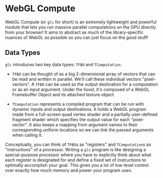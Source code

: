 # WebGL Compute

WebGL Compute (or `glc` for short) is an extremely lightweight and powerful module that lets you run massive parallel computations on the GPU directly from your browser! It aims to abstract as much of the library-specific nuances of WebGL as possible so you can just focus on the good stuff!

## Data Types

`glc` introduces two key data types: `TFBO` and `TComputation`.

- `TFBO` can be thought of as a big 2-dimensional array of vectors that can be read and written in parallel. We'll call these individual vectors "pixel-vectors". A `TFBO` can be used as the output destination for a computation or as an input argument. Under the hood, it's composed of a WebGL Framebuffer Object and its attached texture object.

- `TComputation` represents a compiled program that can be run with dynamic inputs and output destinations. It holds a WebGL program made from a full-screen quad vertex shader and a partially user-defined fragment shader which specifies the output value for each "pixel-vector". It also keeps a mapping from argument names to their corresponding uniform locations so we can link the passed arguments when calling it.

Conceptually, you can think of `TFBO`s as "registers" and `TComputation`s as "instructions" of a processor. Writing a `glc` program is like designing a special-purpose processor where you have to explicitly think about what each register is designated for and define a fixed set of instructions to optimally accomplish your goal. This gives you a lot of low-level control over exactly how much memory and power your program uses.
